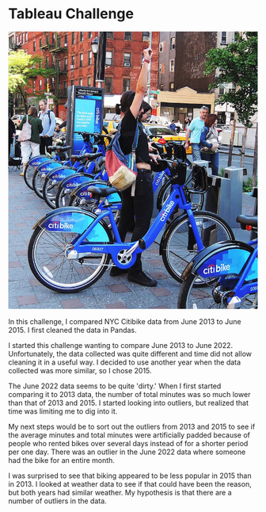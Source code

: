 # Tableau Challenge
![Alt text](/Images/citi-bike-station-bikes.jpg)

In this challenge, I compared NYC Citibike data from June 2013 to June 2015. I first cleaned the data in Pandas.

I started this challenge wanting to compare June 2013 to June 2022. Unfortunately, the data collected was quite different and time did not allow cleaning it in a useful way. I decided to use another year when the data collected was more similar, so I chose 2015.

The June 2022 data seems to be quite 'dirty.' When I first started comparing it to 2013 data, the number of total minutes was so much lower than that of 2013 and 2015. I started looking into outliers, but realized that time was limiting me to dig into it.

My next steps would be to sort out the outliers from 2013 and 2015 to see if the average minutes and total minutes were artificially padded because of people who rented bikes over several days instead of for a shorter period per one day. There was an outlier in the June 2022 data where someone had the bike for an entire month.

I was surprised to see that biking appeared to be less popular in 2015 than in 2013. I looked at weather data to see if that could have been the reason, but both years had similar weather. My hypothesis is that there are a number of outliers in the data.
